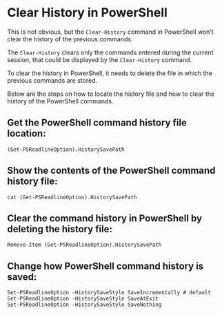 # Clear History in PowerShell

This is not obvious, but the ```Clear-History``` command in PowerShell won’t clear the history of the previous commands.

The ```Clear-History``` clears only the commands entered during the current session, that could be displayed by the ```Clear-History``` command.

To clear the history in PowerShell, it needs to delete the file in which the previous commands are stored.

Below are the steps on how to locate the history file and how to clear the history of the PowerShell commands.


## Get the PowerShell command history file location:
```
(Get-PSReadlineOption).HistorySavePath
```


## Show the contents of the PowerShell command history file:
```
cat (Get-PSReadlineOption).HistorySavePath
```


## Clear the command history in PowerShell by deleting the history file:
```
Remove-Item (Get-PSReadlineOption).HistorySavePath
```


## Change how PowerShell command history is saved:
```
Set-PSReadlineOption -HistorySaveStyle SaveIncrementally # default
Set-PSReadlineOption -HistorySaveStyle SaveAtExit
Set-PSReadlineOption -HistorySaveStyle SaveNothing
```
